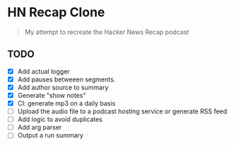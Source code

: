 # HN Recap Clone

> My attempt to recreate the Hacker News Recap podcast

## TODO

- [x] Add actual logger
- [x] Add pauses betweeen segments.
- [x] Add author source to summary
- [x] Generate "show notes"
- [x] CI: generate mp3 on a daily basis
- [ ] Upload the audio file to a podcast hosting service or generate RSS feed
- [ ] Add logic to avoid duplicates
- [ ] Add arg parser
- [ ] Output a run summary
